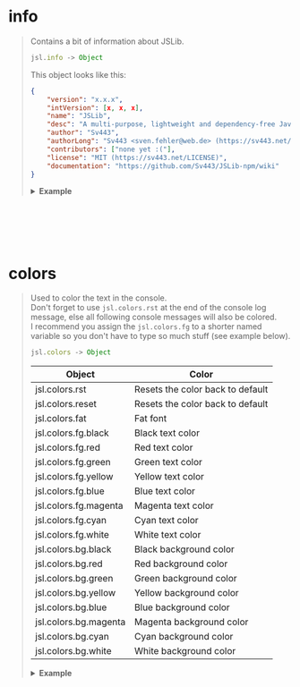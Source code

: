 # info
> Contains a bit of information about JSLib.  
> ```js
> jsl.info -> Object
> ```
> 
> This object looks like this:
> ```json
> {
>     "version": "x.x.x",
>     "intVersion": [x, x, x],
>     "name": "JSLib",
>     "desc": "A multi-purpose, lightweight and dependency-free JavaScript library that makes coding a bit faster by providing many easy to use functions and classes",
>     "author": "Sv443",
>     "authorLong": "Sv443 <sven.fehler@web.de> (https://sv443.net/)",
>     "contributors": ["none yet :("],
>     "license": "MIT (https://sv443.net/LICENSE)",
>     "documentation": "https://github.com/Sv443/JSLib-npm/wiki"
> }
> ```
> 
> **<details><summary>Example</summary>**
> 
> ```js
> console.log(`Powered by ${jsl.info.name} by ${jsl.info.author}`);
> ```
> 
> </details>

<br><br><br><br>



# colors
> Used to color the text in the console.  
> Don't forget to use `jsl.colors.rst` at the end of the console log message, else all following console messages will also be colored.  
> I recommend you assign the `jsl.colors.fg` to a shorter named variable so you don't have to type so much stuff (see example below).  
> ```js
> jsl.colors -> Object
> ```
>
> | Object | Color |
> | --- | --- |
> | jsl.colors.rst | Resets the color back to default |
> | jsl.colors.reset | Resets the color back to default |
> | jsl.colors.fat | Fat font |
> | jsl.colors.fg.black | Black text color |
> | jsl.colors.fg.red | Red text color |
> | jsl.colors.fg.green | Green text color |
> | jsl.colors.fg.yellow | Yellow text color |
> | jsl.colors.fg.blue | Blue text color |
> | jsl.colors.fg.magenta | Magenta text color |
> | jsl.colors.fg.cyan | Cyan text color |
> | jsl.colors.fg.white | White text color |
> | jsl.colors.bg.black | Black background color |
> | jsl.colors.bg.red | Red background color |
> | jsl.colors.bg.green | Green background color |
> | jsl.colors.bg.yellow | Yellow background color |
> | jsl.colors.bg.blue | Blue background color |
> | jsl.colors.bg.magenta | Magenta background color |
> | jsl.colors.bg.cyan | Cyan background color |
> | jsl.colors.bg.white | White background color |
> 
> **<details><summary>Example</summary>**
> 
> ```js
> var col = jsl.colors.fg;
> var bgcol = jsl.colors.bg;
> var rst = jsl.colors.rst;
>
> console.log(`${col.red}Hello, ${col.magenta}World!${rst}`);
> console.log(`${col.yellow}Foo ${bgcol.white + col.black}Bar${rst} ${col.cyan}Baz${rst}`);
> ```
> This may look like this:  
> ![image](https://sv443.net/cdn/jsl/doc/consolecols.png)
> 
> </details>

<br><br><br><br>
